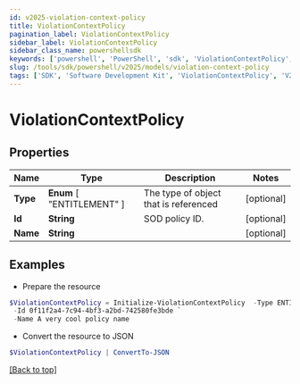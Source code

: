 ```yaml
---
id: v2025-violation-context-policy
title: ViolationContextPolicy
pagination_label: ViolationContextPolicy
sidebar_label: ViolationContextPolicy
sidebar_class_name: powershellsdk
keywords: ['powershell', 'PowerShell', 'sdk', 'ViolationContextPolicy', 'V2025ViolationContextPolicy'] 
slug: /tools/sdk/powershell/v2025/models/violation-context-policy
tags: ['SDK', 'Software Development Kit', 'ViolationContextPolicy', 'V2025ViolationContextPolicy']
---
```



# ViolationContextPolicy

## Properties

Name | Type | Description | Notes
------------ | ------------- | ------------- | -------------
**Type** |  **Enum** [  "ENTITLEMENT" ] | The type of object that is referenced | [optional] 
**Id** | **String** | SOD policy ID. | [optional] 
**Name** | **String** |  | [optional] 

## Examples

- Prepare the resource
```powershell
$ViolationContextPolicy = Initialize-ViolationContextPolicy  -Type ENTITLEMENT `
 -Id 0f11f2a4-7c94-4bf3-a2bd-742580fe3bde `
 -Name A very cool policy name
```

- Convert the resource to JSON
```powershell
$ViolationContextPolicy | ConvertTo-JSON
```


[[Back to top]](#) 


